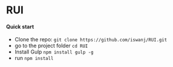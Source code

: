 # RUI

#### Quick start
* Clone the repo: `git clone https://github.com/iswanj/RUI.git`
* go to the project folder `cd RUI`
* Install Gulp `npm install gulp -g`
* run `npm install`
